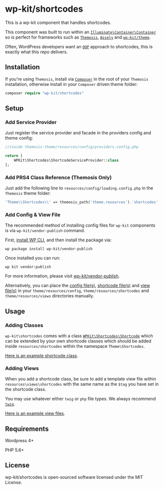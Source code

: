 # wp-kit/shortcodes

This is a wp-kit component that handles shortcodes.

This component was built to run within an [```Illuminate\Container\Container```](https://github.com/illuminate/container/blob/master/Container.php) so is perfect for frameworks such as [```Themosis```](http://framework.themosis.com/), [```Assely```](https://assely.org/) and [```wp-kit/theme```](https://github.com/wp-kit/theme).

Often, WordPress developers want an [```OOP```](https://en.wikipedia.org/wiki/Object-oriented_programming) approach to shortcodes, this is exactly what this repo delivers.

## Installation

If you're using ```Themosis```, install via [```Composer```](https://getcomposer.org/) in the root of your ```Themosis``` installation, otherwise install in your ```Composer``` driven theme folder:

```php
composer require "wp-kit/shortcodes"
```

## Setup

### Add Service Provider

Just register the service provider and facade in the providers config and theme config:

```php
//inside themosis-theme/resources/config/providers.config.php

return [
    WPKit\Shortcodes\ShortcodeServiceProvider::class
];
```

### Add PRS4 Class Reference (Themosis Only)

Just add the following line to ```resources/config/loading.config.php``` in the ```Themosis``` theme folder:

```php
'Theme\\Shortcodes\\' => themosis_path('theme.resources').'shortcodes',
```

### Add Config & View File

The recommended method of installing config files for ```wp-kit``` components is via ```wp-kit/vendor-publish``` command.

First, [install WP CLI](http://wp-cli.org/), and then install the package via:

```wp package install wp-kit/vendor-publish```

Once installed you can run:

```wp kit vendor:publish```

For more information, please visit [wp-kit/vendor-publish](https://github.com/wp-kit/vendor-publish).

Alternatively, you can place the [config file(s)](config), [shortcode file(s)](shortcodes) and [view file(s)](views) in your ```theme/resources/config```, ```theme/resources/shortcodes``` and ```theme/resources/views``` directories manually.

## Usage

### Adding Classes

```wp-kit\shortcodes``` comes with a class [```WPKit\Shortcodes\Shortcode```](src/Shortcodes/Shortcode.php) which can be extended by your own shortcode classes which should be added inside ```resources/shortcodes``` within the namespace ```Theme\Shortcodes```. 

[Here is an example shortcode class](shortcodes/Test.php).

### Adding Views

When you add a shortcode class, be sure to add a template view file within ```resources\views\shortcodes``` with the same name as the ```$tag``` you have set in the shortcode class.

You may use whatever either ```twig``` or ```php``` file types. We always recommend [```twig```](https://twig.symfony.com/).

[Here is an example view files](views/shortcodes/tests/test.twig).

## Requirements

Wordpress 4+

PHP 5.6+

## License

wp-kit/shortcodes is open-sourced software licensed under the MIT License.
